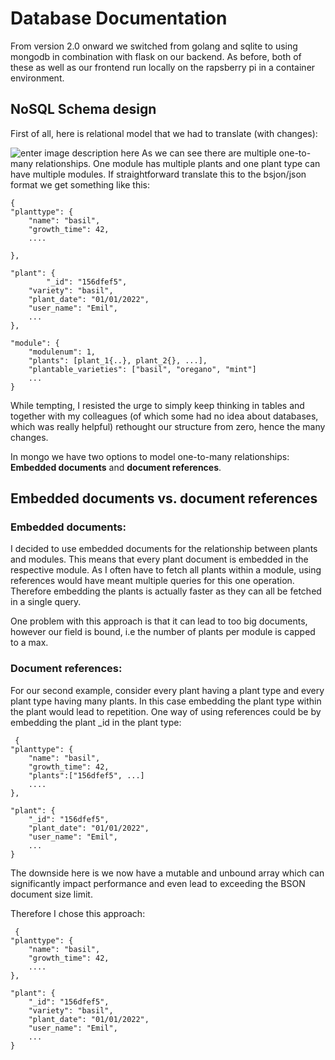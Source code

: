 ﻿# Database Documentation

From version 2.0 onward we switched from golang and sqlite to using mongodb in combination with flask on our backend. 
As before, both of these as well as our frontend run locally on the rapsberry pi in a container environment.


## NoSQL Schema design

First of all, here is relational model that we had to translate (with changes):

![enter image description here](https://github.com/Emil9999/ROWA/blob/feature/backendRewrite/documentation/Database%20Rowa.png?raw=true)
As we can see there are multiple one-to-many relationships. One module has multiple plants and one plant type can have multiple modules.
If straightforward translate this to the bsjon/json format we get something like this:

    {
    "planttype": {
        "name": "basil",
        "growth_time": 42,
        ....

    },

    "plant": {
		    "_id": "156dfef5",
        "variety": "basil",
        "plant_date": "01/01/2022",
        "user_name": "Emil",
        ...
    },
    
    "module": {
        "modulenum": 1,
        "plants": [plant_1{..}, plant_2{}, ...],
        "plantable_varieties": ["basil", "oregano", "mint"]
        ...
    }

While tempting, I resisted the urge to simply keep thinking in tables and together with my colleagues (of which some had no idea about databases, which was really helpful) rethought our structure from zero, hence the many changes. 


In mongo we have two options to model one-to-many relationships: **Embedded documents** and **document references**. 

## Embedded documents vs. document references

### Embedded documents:

I decided to use embedded documents for the relationship between plants and modules. This means that every plant document is embedded in the respective module. 
As I often have to fetch all plants within a module, using references would have meant multiple queries for this one operation. Therefore embedding the plants is actually faster as they can all be fetched in a single query.

One problem with this approach is that it can lead to too big documents, however our field is bound, i.e the number of plants per module is capped to a max.

### Document references:

For our second example, consider every plant having a plant type and every plant type having many plants. In this case embedding the plant type within the plant would lead to repetition. 
One way of using references could be by embedding the plant _id in the plant type:

     {
    "planttype": {
        "name": "basil",
        "growth_time": 42,
        "plants":["156dfef5", ...]
        ....
    },

    "plant": {
        "_id": "156dfef5",
        "plant_date": "01/01/2022",
        "user_name": "Emil",
        ...
    }


The downside here is we now have a mutable and unbound array which can significantly impact performance and even lead to exceeding the BSON document size limit.

Therefore I chose this approach:

     {
    "planttype": {
        "name": "basil",
        "growth_time": 42,
        ....
    },

    "plant": {
        "_id": "156dfef5",
        "variety": "basil",
        "plant_date": "01/01/2022",
        "user_name": "Emil",
        ...
    }

